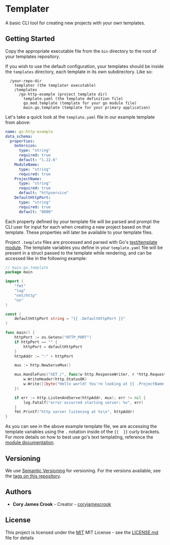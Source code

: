 # Templater

A basic CLI tool for creating new projects with your own templates.

## Getting Started

Copy the appropriate executable file from the `bin` directory to the root of your templates repository.

If you wish to use the default configuration, your templates should be inside the `templates` directory, each template in its own subdirectory. Like so:

```
  /your-repo-dir
    templater (the templater executable)
    /templates
      /go-http-example (project template dir)
        template.yaml (the template definition file)
        go.mod.template (template for your go module file)
        main.go.template (template for your primary application)
```

Let's take a quick look at the `template.yaml` file in our example template from above:

```yaml
name: go-http-example
data_schema:
  properties:
    GoVersion:
      type: "string"
      required: true
      default: "1.22.6"
    ModuleName:
      type: "string"
      required: true
    ProjectName:
      type: "string"
      required: true
      default: "httpservice"
    DefaultHttpPort:
      type: "string"
      required: true
      default: "8080"
```

Each property defined by your template file will be parsed and prompt the CLI user for input for each when creating a new project based on that template. These properties will later be available to your template files.

Project `.template` files are processed and parsed with Go's [text/template module](https://pkg.go.dev/text/template). The template variables you define in your `template.yaml` file will be present in a struct passed to the template while rendering, and can be accessed like in the following example:

```go
// main.go.template
package main

import (
	"fmt"
	"log"
	"net/http"
	"os"
)

const (
	defaultHttpPort string = "{{ .DefaultHttpPort }}"
)

func main() {
	httpPort := os.Getenv("HTTP_PORT")
	if httpPort == "" {
		httpPort = defaultHttpPort
	}
	httpAddr := ":" + httpPort

	mux := http.NewServeMux()

	mux.HandleFunc("GET /", func(w http.ResponseWriter, r *http.Request) {
		w.WriteHeader(http.StatusOK)
		w.Write([]byte("Hello world! You're looking at {{ .ProjectName }}"))
	})

	if err := http.ListenAndServe(httpAddr, mux); err != nil {
		log.Fatalf("error occurred starting server: %v", err)
	}
	fmt.Printf("http server listening at %s\n", httpAddr)
}
```

As you can see in the above example template file, we are accessing the template variables using the `.` notation inside of the `{{  }}` curly brackets. For more details on how to best use go's text templating, reference the [module documentation](https://pkg.go.dev/text/template).

## Versioning

We use [Semantic Versioning](http://semver.org/) for versioning. For the versions
available, see the [tags on this
repository](https://github.com/coryjamescrook/templater/tags).

## Authors

- **Cory James Crook** - Creator -
  [coryjamescrook](https://github.com/coryjamescrook)

## License

This project is licensed under the [MIT](https://choosealicense.com/licenses/mit)
MIT License - see the [LICENSE.md](LICENSE.md) file for
details
